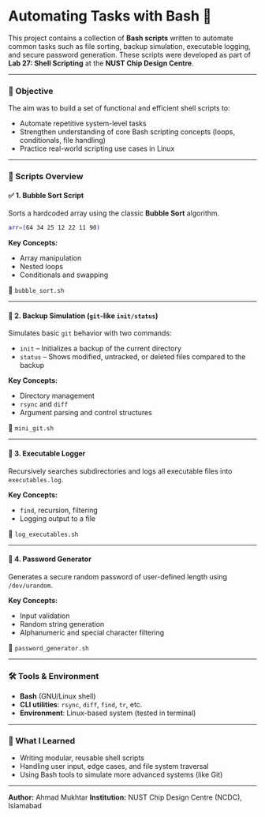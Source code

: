 # Automating Tasks with Bash 🐚

This project contains a collection of **Bash scripts** written to automate common tasks such as file sorting, backup simulation, executable logging, and secure password generation. These scripts were developed as part of **Lab 27: Shell Scripting** at the **NUST Chip Design Centre**.

---

### 🎯 Objective

The aim was to build a set of functional and efficient shell scripts to:

* Automate repetitive system-level tasks
* Strengthen understanding of core Bash scripting concepts (loops, conditionals, file handling)
* Practice real-world scripting use cases in Linux

---

### 📁 Scripts Overview

#### ✅ **1. Bubble Sort Script**

Sorts a hardcoded array using the classic **Bubble Sort** algorithm.

```bash
arr=(64 34 25 12 22 11 90)
```

**Key Concepts:**

* Array manipulation
* Nested loops
* Conditionals and swapping

📂 `bubble_sort.sh`

---

#### 🔄 **2. Backup Simulation (`git`-like `init/status`)**

Simulates basic `git` behavior with two commands:

* `init` – Initializes a backup of the current directory
* `status` – Shows modified, untracked, or deleted files compared to the backup

**Key Concepts:**

* Directory management
* `rsync` and `diff`
* Argument parsing and control structures

📂 `mini_git.sh`

---

#### 🧾 **3. Executable Logger**

Recursively searches subdirectories and logs all executable files into `executables.log`.

**Key Concepts:**

* `find`, recursion, filtering
* Logging output to a file

📂 `log_executables.sh`

---

#### 🔐 **4. Password Generator**

Generates a secure random password of user-defined length using `/dev/urandom`.

**Key Concepts:**

* Input validation
* Random string generation
* Alphanumeric and special character filtering

📂 `password_generator.sh`

---

### 🛠 Tools & Environment

* **Bash** (GNU/Linux shell)
* **CLI utilities**: `rsync`, `diff`, `find`, `tr`, etc.
* **Environment**: Linux-based system (tested in terminal)

---

### 🧠 What I Learned

* Writing modular, reusable shell scripts
* Handling user input, edge cases, and file system traversal
* Using Bash tools to simulate more advanced systems (like Git)

---

**Author:** Ahmad Mukhtar
**Institution:** NUST Chip Design Centre (NCDC), Islamabad

